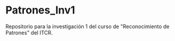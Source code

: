 # Patrones_Inv1
Repositorio para la investigación 1 del curso de "Reconocimiento de Patrones" del ITCR.
